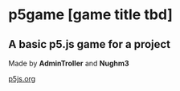 # p5game [game title tbd]

## A basic p5.js game for a project

Made by **AdminTroller** and **Nughm3**

[p5js.org](p5js.org)
